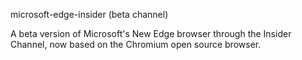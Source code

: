 microsoft-edge-insider (beta channel)

A beta version of Microsoft's New Edge browser through the Insider Channel, now based on the Chromium open source browser.